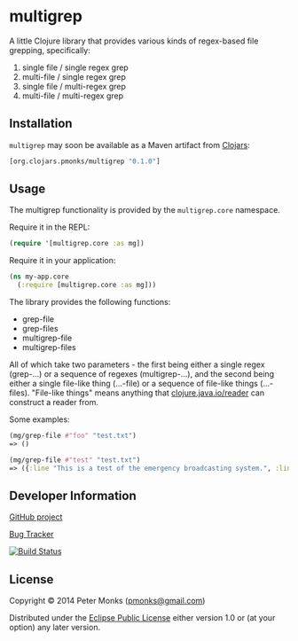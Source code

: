 # multigrep

A little Clojure library that provides various kinds of regex-based file grepping, specifically:

1. single file / single regex grep
2. multi-file / single regex grep
3. single file / multi-regex grep
3. multi-file / multi-regex grep

## Installation

`multigrep` may soon be available as a Maven artifact from [Clojars](http://clojars.org/multigrep):

```clojure
[org.clojars.pmonks/multigrep "0.1.0"]
```

## Usage

The multigrep functionality is provided by the `multigrep.core` namespace.

Require it in the REPL:

```clojure
(require '[multigrep.core :as mg])
```

Require it in your application:

```clojure
(ns my-app.core
  (:require [multigrep.core :as mg]))
```

The library provides the following functions:

 * grep-file
 * grep-files
 * multigrep-file
 * multigrep-files

All of which take two parameters - the first being either a single regex (grep-...) or a sequence of regexes (multigrep-...),
and the second being either a single file-like thing (...-file) or a sequence of file-like things (...-files).
"File-like things" means anything that [clojure.java.io/reader](http://clojuredocs.org/clojure_core/clojure.java.io/reader) can
construct a reader from.

Some examples:

```clojure
(mg/grep-file #"foo" "test.txt")
=> ()

(mg/grep-file #"test" "test.txt")
=> ({:line "This is a test of the emergency broadcasting system.", :line-number 1, :re-seq ("test")})

```

## Developer Information

[GitHub project](https://github.com/pmonks/multigrep)

[Bug Tracker](https://github.com/pmonks/multigrep/issues)

[![Build Status](https://travis-ci.org/pmonks/multigrep.png?branch=master)](https://travis-ci.org/pmonks/multigrep)

## License

Copyright © 2014 Peter Monks (pmonks@gmail.com)

Distributed under the [Eclipse Public License](http://www.eclipse.org/legal/epl-v10.html) either version 1.0 or (at your option) any later version.
